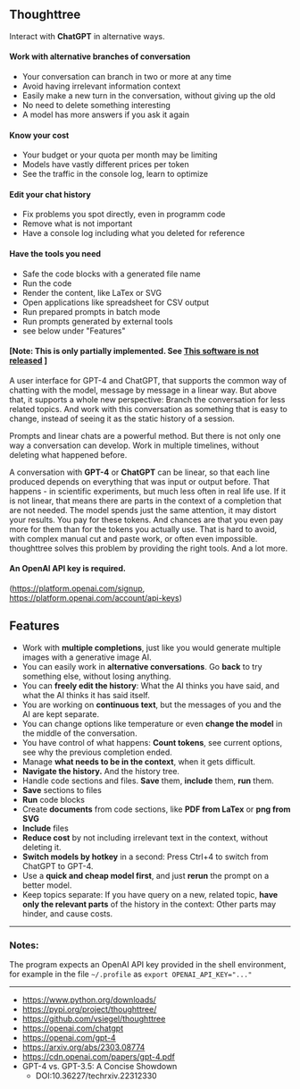 ## Thoughttree

Interact with **ChatGPT** in alternative ways.

#### Work with alternative branches of conversation
   - Your conversation can branch in two or more at any time
   - Avoid having irrelevant information context 
   - Easily make a new turn in the conversation, without giving up the old 
   - No need to delete something interesting  
   - A model has more answers if you ask it again

#### Know your cost
   - Your budget or your quota per month may be limiting
   - Models have vastly different prices per token
   - See the traffic in the console log, learn to optimize

#### Edit your chat history
   - Fix problems you spot directly, even in programm code
   - Remove what is not important
   - Have a console log including what you deleted for reference

#### Have the tools you need
   - Safe the code blocks with a generated file name
   - Run the code
   - Render the content, like LaTex or SVG
   - Open applications like spreadsheet for CSV output
   - Run prepared prompts in batch mode
   - Run prompts generated by external tools
   - see below under "Features" 

#### [Note: This is only partially implemented. See [ This software is not released](https://github.com/vsiegel/thoughttree/discussions/73) ]

A user interface for GPT-4 and ChatGPT, that supports the common way of chatting with the model, message by message in a linear way. But above that, it supports a whole new perspective: Branch the conversation for less related topics. And work with this conversation as something that is easy to change, instead of seeing it as the static history  of a session.


Prompts and linear chats are a powerful method. But there is not only one way a conversation can develop. Work in multiple timelines, without deleting what happened before. 

A conversation with **GPT-4** or **ChatGPT** can be linear, so that each line produced depends on everything that was input or output before. That happens - in scientific experiments, but much less often in real life use. If it is not linear, that means there are parts in the context of a completion that are not needed. The model spends just the same attention, it may distort your results. You pay for these tokens. And chances are that you even pay more for them than for the tokens you actually use. That is hard to avoid, with complex manual cut and paste work, or often even impossible. thoughttree solves this problem by providing the right tools. And a lot more.

#### An OpenAI API key is required.
   (https://platform.openai.com/signup, https://platform.openai.com/account/api-keys)

## Features

- Work with **multiple completions**, just like you would generate multiple images with a generative image AI.
- You can easily work in **alternative conversations**. Go **back** to try something else, without losing anything.
- You can **freely edit the history**: What the AI thinks you have said, and what the AI thinks it has said itself.
- You are working on **continuous text**, but the messages of you and the AI are kept separate.  
- You can change options like temperature or even **change the model** in the middle of the conversation.
- You have control of what happens: **Count tokens**, see current options, see why the previous completion ended.
- Manage **what needs to be in the context**, when it gets difficult. 
- **Navigate the history.** And the history tree.
- Handle code sections and files. **Save** them, **include** them, **run** them.
- **Save** sections to files 
- **Run** code blocks
- Create **documents** from code sections, like **PDF from LaTex** or **png from SVG**
- **Include** files
- **Reduce cost** by not including irrelevant text in the context, without deleting it.
- **Switch models by hotkey** in a second: Press Ctrl+4 to switch from ChatGPT to GPT-4.
- Use a **quick and cheap model first**, and just **rerun** the prompt on a better model. 
- Keep topics separate: If you have query on a new, related topic,  **have only the relevant parts** of the history in the context: Other parts may hinder, and cause costs. 

----

### Notes:
The program expects an OpenAI API key provided in the shell environment, for example in the file `~/.profile` as 
`export OPENAI_API_KEY="..."`

----

 - https://www.python.org/downloads/
 - https://pypi.org/project/thoughttree/
 - https://github.com/vsiegel/thoughttree
 - https://openai.com/chatgpt
 - https://openai.com/gpt-4
 - https://arxiv.org/abs/2303.08774
 - https://cdn.openai.com/papers/gpt-4.pdf
 - GPT-4 vs. GPT-3.5: A Concise Showdown
   - DOI:10.36227/techrxiv.22312330

